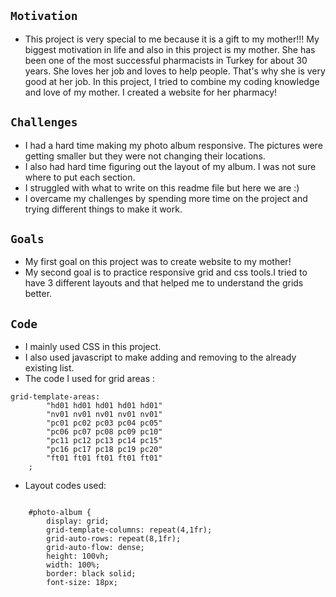 ## `Motivation`

* This project is very special to me because it is a gift to my mother!!! My biggest motivation in life and also in this project is my mother. She has been one of the most successful pharmacists in Turkey for about 30 years. She loves her job and loves to help people. That's why she is very good at her job. In this project, I tried to combine my coding knowledge and love of my mother. I created a website for her pharmacy!

## `Challenges`
* I had a hard time making my photo album responsive. The pictures were getting smaller but they were not changing their locations.
* I also had hard time figuring out the layout of my album. I was not sure where to put each section. 
* I struggled with what to write on this readme file but here we are :) 
* I overcame my challenges by spending more time on the project and trying different things to make it work.
  
## `Goals`
* My first goal on this project was to create  website to my mother!
* My second goal is to practice responsive grid and css tools.I tried to have 3 different layouts and that helped me to understand the grids better.

## `Code`
* I mainly used CSS in this project. 
* I also used javascript to make adding and removing to the already existing list.
* The code I used for grid areas :

``` 
grid-template-areas: 
        "hd01 hd01 hd01 hd01 hd01"
        "nv01 nv01 nv01 nv01 nv01"
        "pc01 pc02 pc03 pc04 pc05"
        "pc06 pc07 pc08 pc09 pc10"
        "pc11 pc12 pc13 pc14 pc15"
        "pc16 pc17 pc18 pc19 pc20"
        "ft01 ft01 ft01 ft01 ft01"
    ;

```
* Layout codes used:
```@media (min-width : 501px) and (max-width:800px) {
    
    #photo-album {
        display: grid;
        grid-template-columns: repeat(4,1fr);
        grid-auto-rows: repeat(8,1fr);
        grid-auto-flow: dense;
        height: 100vh;
        width: 100%;
        border: black solid;
        font-size: 18px;
```





